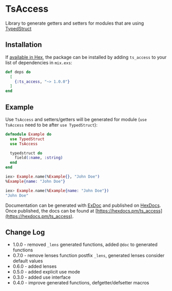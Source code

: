 # TsAccess

Library to generate getters and setters for modules that are
using [TypedStruct](https://github.com/ejpcmac/typed_struct)

## Installation

If [available in Hex](https://hex.pm/docs/publish), the package can be installed
by adding `ts_access` to your list of dependencies in `mix.exs`:

```elixir
def deps do
  [
    {:ts_access, "~> 1.0.0"}
  ]
end
```

## Example

Use `TsAccess` and setters/getters will be generated
for module (`use TsAccess` need to be after `use TypedStruct`):

```elixir
defmodule Example do
  use TypedStruct
  use TsAccess

  typedstruct do
    field(:name, :string)
  end
end

iex> Example.name(%Example{}, "John Doe")
%Example{name: "John Doe"}

iex> Example.name(%Example{name: "John Doe"})
"John Doe"
```


Documentation can be generated with [ExDoc](https://github.com/elixir-lang/ex_doc)
and published on [HexDocs](https://hexdocs.pm). Once published, the docs can
be found at [https://hexdocs.pm/ts_access](https://hexdocs.pm/ts_access).

## Change Log

* 1.0.0 - removed `_lens` generated functions, added `@doc` to generated functions
* 0.7.0 - remove lenses function postfix `_lens`, generated lenses consider default values
* 0.6.0 - added lenses
* 0.5.0 - added explicit use mode
* 0.3.0 - added use interface
* 0.4.0 - improve generated functions, defgetter/defsetter macros

